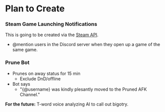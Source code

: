Plan to Create
==============

### Steam Game Launching Notifications

This is going to be created via the [Steam API](https://steamcommunity.com/dev).

- @mention users in the Discord server when they open up a game of the same game.


### Prune Bot

- Prunes on away status for 15 min
  - Exclude DnD/offline
- Bot says
    - "{@username} was kindly plesantly moved to the Pruned AFK Channel."


**For the future:** T-word voice analyzing AI to call out bigotry.
